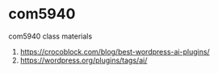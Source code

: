 # com5940
com5940 class materials

1) https://crocoblock.com/blog/best-wordpress-ai-plugins/
2) https://wordpress.org/plugins/tags/ai/
